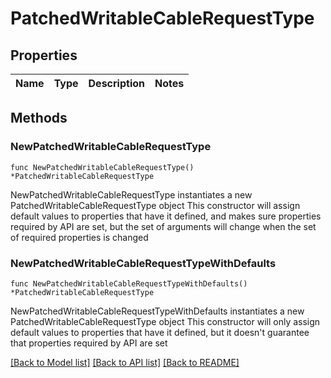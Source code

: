 # PatchedWritableCableRequestType

## Properties

Name | Type | Description | Notes
------------ | ------------- | ------------- | -------------

## Methods

### NewPatchedWritableCableRequestType

`func NewPatchedWritableCableRequestType() *PatchedWritableCableRequestType`

NewPatchedWritableCableRequestType instantiates a new PatchedWritableCableRequestType object
This constructor will assign default values to properties that have it defined,
and makes sure properties required by API are set, but the set of arguments
will change when the set of required properties is changed

### NewPatchedWritableCableRequestTypeWithDefaults

`func NewPatchedWritableCableRequestTypeWithDefaults() *PatchedWritableCableRequestType`

NewPatchedWritableCableRequestTypeWithDefaults instantiates a new PatchedWritableCableRequestType object
This constructor will only assign default values to properties that have it defined,
but it doesn't guarantee that properties required by API are set


[[Back to Model list]](../README.md#documentation-for-models) [[Back to API list]](../README.md#documentation-for-api-endpoints) [[Back to README]](../README.md)


